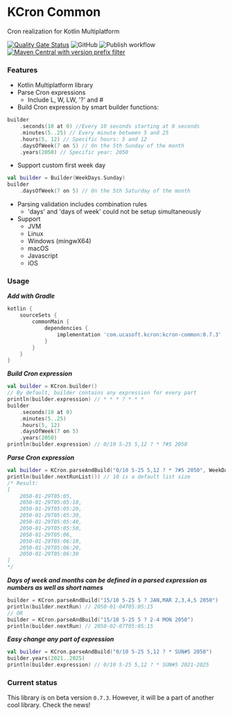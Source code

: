 # KCron Common
Cron realization for Kotlin Multiplatform

[![Quality Gate Status](https://sonarcloud.io/api/project_badges/measure?project=Scogun_kcron-common&metric=alert_status)](https://sonarcloud.io/summary/new_code?id=Scogun_kcron-common) ![GitHub](https://img.shields.io/github/license/Scogun/kcron-common?color=blue) ![Publish workflow](https://github.com/Scogun/kcron-common/actions/workflows/publish.yml/badge.svg) [![Maven Central with version prefix filter](https://img.shields.io/maven-central/v/com.ucasoft.kcron/kcron-common/0.7.3?color=blue)](https://search.maven.org/artifact/com.ucasoft.kcron/kcron-common/0.7.3/jar)

### Features
* Kotlin Multiplatform library
* Parse Cron expressions
  * Include L, W, LW, '?' and #
* Build Cron expression by smart builder functions:
```kotlin
builder
    .seconds(10 at 0) //Every 10 seconds starting at 0 seconds
    .minutes(5..25) // Every minute between 5 and 25
    .hours(5, 12) // Specific hours: 5 and 12
    .daysOfWeek(7 on 5) // On the 5th Sunday of the month
    .years(2050) // Specific year: 2050
```
* Support custom first week day
```kotlin
val builder = Builder(WeekDays.Sunday)
builder
    .daysOfWeek(7 on 5) // On the 5th Saturday of the month
```
* Parsing validation includes combination rules
  * 'days' and 'days of week' could not be setup simultaneously
* Support
  * JVM
  * Linux
  * Windows (mingwX64)
  * macOS
  * Javascript
  * iOS
### Usage
***Add with Gradle***
```groovy
kotlin {
    sourceSets {
        commonMain {
            dependencies {
                implementation 'com.ucasoft.kcron:kcron-common:0.7.3'
            }
        }
    }
}
```
***Build Cron expression***
```kotlin
val builder = KCron.builder()
// By default, builder contains any expression for every part
println(builder.expression) // * * * ? * * *
builder
    .seconds(10 at 0)
    .minutes(5..25)
    .hours(5, 12)
    .daysOfWeek(7 on 5)
    .years(2050)
println(builder.expression) // 0/10 5-25 5,12 ? * 7#5 2050
```
***Parse Cron expression***
```kotlin
val builder = KCron.parseAndBuild("0/10 5-25 5,12 ? * 7#5 2050", WeekDays.Sunday)
println(builder.nextRunList()) // 10 is a default list size
/* Result:
[
    2050-01-29T05:05,
    2050-01-29T05:05:10,
    2050-01-29T05:05:20,
    2050-01-29T05:05:30,
    2050-01-29T05:05:40,
    2050-01-29T05:05:50,
    2050-01-29T05:06,
    2050-01-29T05:06:10,
    2050-01-29T05:06:20,
    2050-01-29T05:06:30
]
*/ 
```
***Days of week and months can be defined in a parsed expression as numbers as well as short names***
```kotlin
builder = KCron.parseAndBuild("15/10 5-25 5 ? JAN,MAR 2,3,4,5 2050")
println(builder.nextRun) // 2050-01-04T05:05:15
// OR
builder = KCron.parseAndBuild("15/10 5-25 5 ? 2-4 MON 2050")
println(builder.nextRun) // 2050-02-07T05:05:15
```
***Easy change any part of expression***
```kotlin
val builder = KCron.parseAndBuild("0/10 5-25 5,12 ? * SUN#5 2050")
builder.years(2021..2025)
println(builder.expression) // 0/10 5-25 5,12 ? * SUN#5 2021-2025
``` 
### Current status
This library is on beta version `0.7.3`.
However, it will be a part of another cool library.
Check the news! 
